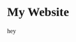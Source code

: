 <html>
  
  <head>
  <title>Madi's Website</title>
  <meta charset="utf-8">
  <meta name="viewport"
content="width=device-width, initial-scale=1.0">
  <style>
  body {
    font-family: "baskerville";
    line-height: 180%;
    max-width: 700px;
    margin: 60px auto;
    background-color: periwinkle;
  }
  </style>
  </head>
  
  <body>
  <h1>My Website</h1>
  <p>hey</p>
  </body>
  
</html>
